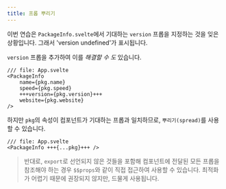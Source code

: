 ```yaml
---
title: 프롭 뿌리기
---
```


이번 연습은 `PackageInfo.svelte`에서 기대하는 `version` 프롭을 지정하는 것을 잊은 상황입니다. 그래서 'version undefined'가 표시됩니다.

`version` 프롭을 추가하여 이를 _해결할_ _수_ _도_ 있습니다.

```svelte
/// file: App.svelte
<PackageInfo
    name={pkg.name}
	speed={pkg.speed}
    +++version={pkg.version}+++
	website={pkg.website}
/>
```

하지만 `pkg`의 속성이 컴포넌트가 기대하는 프롭과 일치하므로, `뿌리기(spread)`를 사용할 수 있습니다.

```svelte
/// file: App.svelte
<PackageInfo +++{...pkg}+++ />
```

> 반대로, `export`로 선언되지 않은 것들을 포함해 컴포넌트에 전달된 모든 프롭을 참조해야 하는 경우 `$$props`와 같이 직접 접근하여 사용할 수 있습니다. 최적화가 어렵기 때문에 권장되지 않지만, 드물게 사용됩니다.
